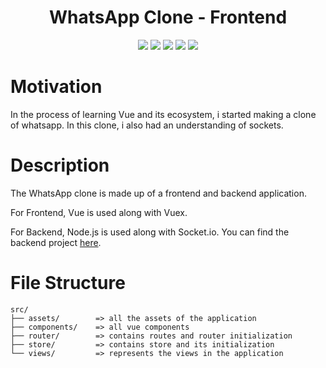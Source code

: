 <h1 align="center">WhatsApp Clone - Frontend</h1>
<p align="center">
  <img src="https://img.shields.io/github/issues/koushik-dev/whatsapp-chat" />
  <img src="https://img.shields.io/github/license/koushik-dev/whatsapp-chat" />
  <a href="https://vuejs.org/" target="_blank"><img src="https://img.shields.io/badge/View-Vue-4FC08D.svg?logo=Vue.js"></a>
  <a href="https://tailwindcss.com/" target="_blank"><img src="https://img.shields.io/badge/UI%20Framework-Tailwind-38b2ac?logo=tailwind%20css"></a>
  <a href="https://socket.io/" target="_blank"><img src="https://img.shields.io/badge/Socket%20Connection-Socket.io-010101?logo=socket.io"></a>
</p>

# Motivation

In the process of learning Vue and its ecosystem, i started making a clone of whatsapp. In this clone, i also had an understanding of sockets.

# Description

The WhatsApp clone is made up of a frontend and backend application.

For Frontend, Vue is used along with Vuex.

For Backend, Node.js is used along with Socket.io. You can find the backend project [here](https://github.com/koushik-dev/whatsapp-chat).

# File Structure

```
src/
├── assets/        => all the assets of the application
├── components/    => all vue components
├── router/        => contains routes and router initialization
├── store/         => contains store and its initialization
└── views/         => represents the views in the application
```
